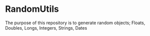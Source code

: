 # RandomUtils
The purpose of this repository is to generate random objects; Floats, Doubles, Longs, Integers, Strings, Dates

